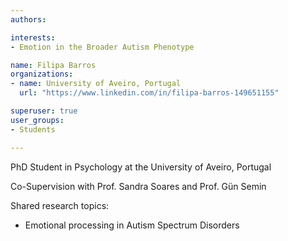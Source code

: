 ```yaml
---
authors:

interests:
- Emotion in the Broader Autism Phenotype

name: Filipa Barros
organizations:
- name: University of Aveiro, Portugal
  url: "https://www.linkedin.com/in/filipa-barros-149651155"

superuser: true
user_groups:
- Students

---
```

PhD Student in Psychology at the University of Aveiro, Portugal

Co-Supervision with Prof. Sandra Soares and Prof. Gün Semin

Shared research topics:

- Emotional processing in Autism Spectrum Disorders

